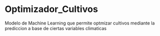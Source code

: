 # Optimizador_Cultivos
Modelo de Machine Learning que permite optmizar cultivos mediante la prediccion a base de ciertas variables climaticas
